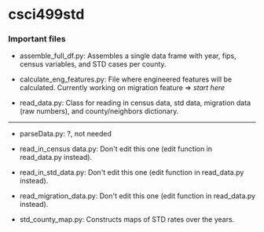 # csci499std

### Important files ###

* assemble_full_df.py: Assembles a single data frame with year, fips, census variables, and STD cases per county. 

* calculate_eng_features.py: File where engineered features will be calculated. Currently working on migration feature => *start here*

* read_data.py: Class for reading in census data, std data, migration data (raw numbers), and county/neighbors dictionary.

-----------------------------------------------------------------------

* parseData.py: ?, not needed

* read_in_census data.py: Don't edit this one (edit function in read_data.py instead). 

* read_in_std_data.py: Don't edit this one (edit function in read_data.py instead). 

* read_migration_data.py: Don't edit this one (edit function in read_data.py instead). 

* std_county_map.py: Constructs maps of STD rates over the years.